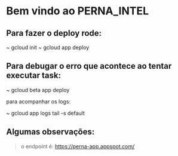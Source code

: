 # Bem vindo ao PERNA_INTEL

## Para fazer o deploy rode:

~ gcloud init
~ gcloud app deploy

## Para debugar o erro que acontece ao tentar executar task:

~ gcloud beta app deploy

para acompanhar os logs:

~ gcloud app logs tail -s default

## Algumas observações:

> o endpoint é: https://perna-app.appspot.com/

